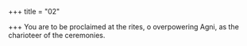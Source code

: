 +++
title = "02"

+++
You are to be proclaimed at the rites,
o overpowering Agni, as the charioteer of the ceremonies.